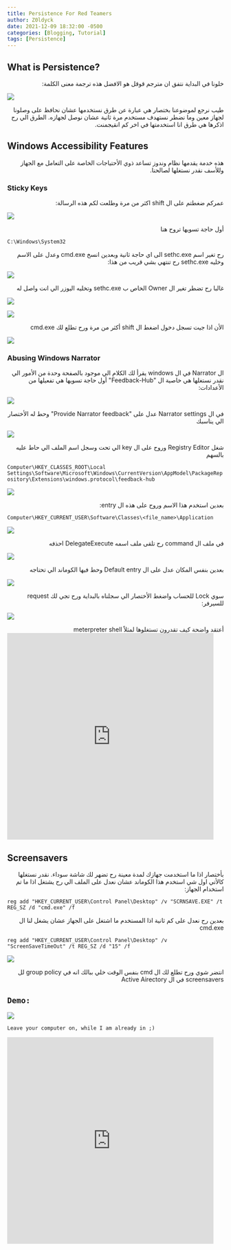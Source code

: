 ```yaml
---
title: Persistence For Red Teamers
author: Z0ldyck
date: 2021-12-09 18:32:00 -0500
categories: [Blogging, Tutorial]
tags: [Persistence]
---
```


## What is Persistence?

<html>
<div dir="rtl" align="right">
خلونا في البداية نتفق ان مترجم قوقل هو الافضل هذه ترجمة معنى الكلمة:
</div>
</html>

![](../../images/persistence/5.png)


<html>
<div dir="rtl" align="right">
طيب نرجع لموضوعنا بختصار هي عبارة عن طرق نستخدمها عشان نحافظ على وصلونا لجهاز معين وما نضطر نستهدف مستخدم مرة ثانية عشان نوصل لجهازه. الطرق الي رح اذكرها هي طرق انا استخدمتها في اخر كم انقيجمنت.
</div>
</html>

## Windows Accessibility Features

<html>
<div dir="rtl" align="right">
هذه خدمة يقدمها نظام وندوز تساعد ذوي الأحتياجات الخاصة على التعامل مع الجهاز وللأسف نقدر نستغلها لصالحنا.
</div>
</html>

### Sticky Keys

<html>
<div dir="rtl" align="right">
عمركم ضغطتم على ال shift اكثر من مرة وطلعت لكم هذه الرسالة:
</div>
</html>

![](../../images/persistence/6.png)

<html>
<div dir="rtl" align="right">
أول حاجة تسويها تروح هنا 
</div>
</html>

```
C:\Windows\System32
```

<html>
<div dir="rtl" align="right">
رح تغير اسم sethc.exe الى اي حاجة ثانية وبعدين انسخ cmd.exe وعدل على الاسم وخليه sethc.exe رح تنتهي بشي قريب من هذا: 
</div>
</html>

![](../../images/persistence/3.png)

<html>
<div dir="rtl" align="right">
غالبا رح تضطر تغير ال Owner الخاص ب sethc.exe وتخليه اليوزر الي انت واصل له
</div>
</html>


![](../../images/persistence/1.png)


![](../../images/persistence/2.png)

<html>
<div dir="rtl" align="right">
الأن اذا جيت تسجل دخول اضغط ال shift أكثر من مرة ورح تطلع لك cmd.exe
</div>
</html>

![](../../images/persistence/4.png)

### Abusing Windows Narrator

<html>
<div dir="rtl" align="right">
ال Narrator في ال windows يقرأ لك الكلام الي موجود بالصفحة وحدة من الأمور الي نقدر نستغلها هي خاصية ال "Feedback-Hub" أول حاجة تسويها هي تفعيلها من الأعدادات: 
</div>
</html>

![](../../images/persistence/7.png)


<html>
<div dir="rtl" align="right">
في ال Narrator settings عدل على "Provide Narrator feedback" وحط له الأختصار الي يناسبك 
</div>
</html>

![](../../images/persistence/8.png)

<html>
<div dir="rtl" align="right">
شغل Registry Editor وروح على ال key الي تحت وسجل اسم الملف الي حاط عليه بالسهم 
</div>
</html>

`Computer\HKEY_CLASSES_ROOT\Local Settings\Software\Microsoft\Windows\CurrentVersion\AppModel\PackageRepository\Extensions\windows.protocol\feedback-hub`

![](../../images/persistence/9.png)

<html>
<div dir="rtl" align="right">
بعدين استخدم هذا الاسم وروح على هذه ال entry:
</div>
</html>

`Computer\HKEY_CURRENT_USER\Software\Classes\<file_name>\Application`

![](../../images/persistence/10.png)

<html>
<div dir="rtl" align="right">
في ملف ال command رح تلقى ملف اسمه DelegateExecute احذفه 
</div>
</html>

![](../../images/persistence/11.png)


<html>
<div dir="rtl" align="right">
بعدين بنفس المكان عدل على ال Default entry وحط فيها الكوماند الي تحتاجه 
</div>
</html>

![](../../images/persistence/12.png)

<html>
<div dir="rtl" align="right">
سوي Lock للحساب واضغط الأختصار الي سجلناه بالبداية ورح تجي لك request للسيرفر:
</div>
</html>

![](../../images/persistence/13.png)

<html>
<div dir="rtl" align="right">
أعتقد واضحة كيف تقدرون تستغلوها لمثلاً meterpreter shell
</div>
</html>

<html>
<body>
<iframe src="https://giphy.com/embed/1236TCtX5dsGEo" width="480" height="480" frameBorder="0" class="giphy-embed" allowFullScreen></iframe>
</body>
</html>


## Screensavers

<html>
<div dir="rtl" align="right">
بأختصار اذا ما استخدمت جهازك لمدة معينة رح تضهر لك شاشة سوداء. نقدر نستغلها كالأتي اول شي استخدم هذا الكوماند عشان نعدل على الملف الي رح يشتغل اذا ما تم استخدام الجهاز:
</div>
</html>

`reg add "HKEY_CURRENT_USER\Control Panel\Desktop" /v "SCRNSAVE.EXE" /t REG_SZ /d "cmd.exe" /f`

<html>
<div dir="rtl" align="right">
بعدين رح نعدل على كم ثانية اذا المستخدم ما اشتغل على الجهاز عشان يشغل لنا ال cmd.exe
</div>
</html>

`reg add "HKEY_CURRENT_USER\Control Panel\Desktop" /v "ScreenSaveTimeOut" /t REG_SZ /d "15" /f`

![](../../images/persistence/14.png)

<html>
<div dir="rtl" align="right">
انتضر شوي ورح تطلع لك ال cmd بنفس الوقت خلي ببالك انه في group policy لل screensavers في ال Active Airectory
</div>
</html>

## `Demo:`

![](../../images/persistence/screen.gif)

`Leave your computer on, while I am already in ;)`

<html>
<body>
<iframe src="https://giphy.com/embed/1JyWrrkCIUQyQ" width="480" height="480" frameBorder="0" class="giphy-embed" allowFullScreen></iframe>
</body>
</html>
